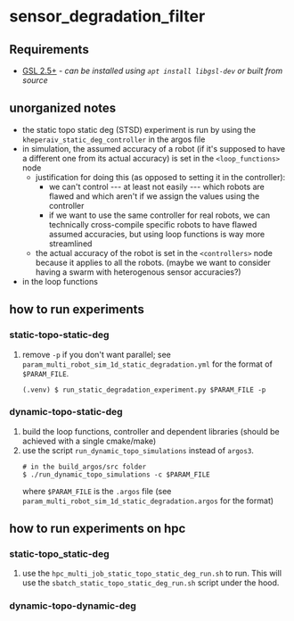 # sensor_degradation_filter

## Requirements

- [GSL 2.5+](https://www.gnu.org/software/gsl/) - _can be installed using `apt install libgsl-dev` or built from source_

## unorganized notes
- the static topo static deg (STSD) experiment is run by using the `kheperaiv_static_deg_controller` in the argos file
- in simulation, the assumed accuracy of a robot (if it's supposed to have a different one from its actual accuracy) is set in the `<loop_functions>` node
    - justification for doing this (as opposed to setting it in the controller):
        - we can't control --- at least not easily --- which robots are flawed and which aren't if we assign the values using the controller
        - if we want to use the same controller for real robots, we can technically cross-compile specific robots to have flawed assumed accuracies, but using loop functions is way more streamlined
    - the actual accuracy of the robot is set in the `<controllers>` node because it applies to all the robots. (maybe we want to consider having a swarm with heterogenous sensor accuracies?)
- in the loop functions 

## how to run experiments
### static-topo-static-deg
1. remove `-p` if you don't want parallel; see `param_multi_robot_sim_1d_static_degradation.yml` for the format of `$PARAM_FILE`.
    ```
    (.venv) $ run_static_degradation_experiment.py $PARAM_FILE -p
    ```


### dynamic-topo-static-deg
1. build the loop functions, controller and dependent libraries (should be achieved with a single cmake/make)
2. use the script `run_dynamic_topo_simulations` instead of `argos3`.
    ```
    # in the build_argos/src folder
    $ ./run_dynamic_topo_simulations -c $PARAM_FILE
    ```
    where `$PARAM_FILE` is the `.argos` file (see `param_multi_robot_sim_1d_static_degradation.argos` for the format)


## how to run experiments on hpc

### static-topo_static-deg
1. use the `hpc_multi_job_static_topo_static_deg_run.sh` to run. This will use the `sbatch_static_topo_static_deg_run.sh` script under the hood.

### dynamic-topo-dynamic-deg
